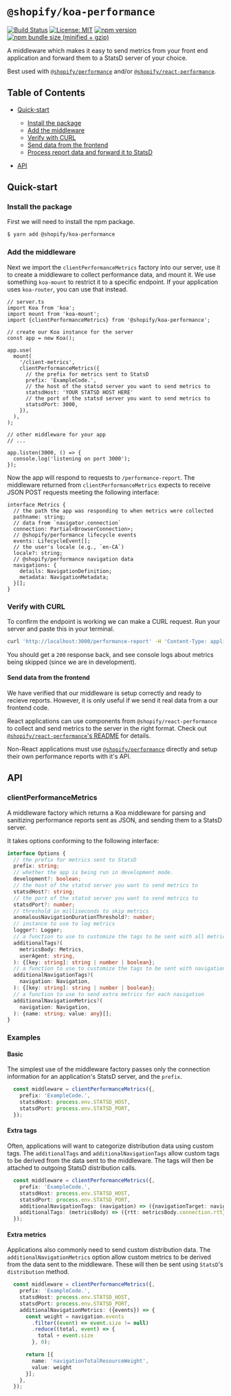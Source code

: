 # `@shopify/koa-performance`

[![Build Status](https://travis-ci.org/Shopify/quilt.svg?branch=master)](https://travis-ci.org/Shopify/quilt)
[![License: MIT](https://img.shields.io/badge/License-MIT-green.svg)](LICENSE.md) [![npm version](https://badge.fury.io/js/%40shopify%2Fkoa-performance.svg)](https://badge.fury.io/js/%40shopify%2Fkoa-performance.svg) [![npm bundle size (minified + gzip)](https://img.shields.io/bundlephobia/minzip/@shopify/koa-performance.svg)](https://img.shields.io/bundlephobia/minzip/@shopify/koa-performance.svg)

A middleware which makes it easy to send metrics from your front end application and forward them to a StatsD server of your choice.

Best used with [`@shopify/performance`](https://www.npmjs.com/package/@shopify/performance) and/or [`@shopify/react-performance`](https://www.npmjs.com/package/@shopify/react-performance).

## Table of Contents

- [Quick-start](#quick-start)

  - [Install the package](#install-the-package)
  - [Add the middleware](#add-the-middleware)
  - [Verify with CURL](#verify-with-curl)
  - [Send data from the frontend](#send-data-from-the-frontend)
  - [Process report data and forward it to StatsD](#process-report-data-and-forward-it-to-statsd)

- [API](#api)

## Quick-start

### Install the package

First we will need to install the npm package.

```bash
$ yarn add @shopify/koa-performance
```

### Add the middleware

Next we import the `clientPerformanceMetrics` factory into our server, use it to create a middleware to collect performance data, and mount it. We use something `koa-mount` to restrict it to a specific endpoint. If your application uses `koa-router`, you can use that instead.

```tsx
// server.ts
import Koa from 'koa';
import mount from 'koa-mount';
import {clientPerformanceMetrics} from '@shopify/koa-performance';

// create our Koa instance for the server
const app = new Koa();

app.use(
  mount(
    '/client-metrics',
    clientPerformanceMetrics({
      // the prefix for metrics sent to StatsD
      prefix: 'ExampleCode.',
      // the host of the statsd server you want to send metrics to
      statsdHost: 'YOUR STATSD HOST HERE'
      // the port of the statsd server you want to send metrics to
      statsdPort: 3000,
    }),
  ),
);

// other middleware for your app
// ...

app.listen(3000, () => {
  console.log('listening on port 3000');
});
```

Now the app will respond to requests to `/performance-report`. The middleware returned from `clientPerformanceMetrics` expects to receive JSON POST requests meeting the following interface:

```tsx
interface Metrics {
  // the path the app was responding to when metrics were collected
  pathname: string;
  // data from `navigator.connection`
  connection: Partial<BrowserConnection>;
  // @shopify/performance lifecycle events
  events: LifecycleEvent[];
  // the user's locale (e.g., `en-CA`)
  locale?: string;
  // @shopify/performance navigation data
  navigations: {
    details: NavigationDefinition;
    metadata: NavigationMetadata;
  }[];
}
```

### Verify with CURL

To confirm the endpoint is working we can make a CURL request. Run your server and paste this in your terminal.

```bash
curl 'http://localhost:3000/performance-report' -H 'Content-Type: application/json' --data-binary '{"connection":{"onchange":null,"effectiveType":"4g","rtt":100,"downlink":1.75,"saveData":false},"events":[{"type":"ttfb","start":5631.300000008196,"duration":0},{"type":"ttfp","start":5895.370000012917,"duration":0},{"type":"ttfcp","start":5895.370000012917,"duration":0},{"type":"dcl","start":9874.819999997271,"duration":0},{"type":"load","start":10426.089999993565,"duration":0}],"navigations":[],"pathname":"/some-path"}' --compressed
```

You should get a `200` response back, and see console logs about metrics being skipped (since we are in development).

#### Send data from the frontend

We have verified that our middleware is setup correctly and ready to recieve reports. However, it is only useful if we send it real data from a our frontend code.

React applications can use components from `@shopify/react-performance` to collect and send metrics to the server in the right format. Check out [`@shopify/react-performance`'s README](../react-performance/README.md) for details.

Non-React applications must use [`@shopify/performance`](../performance/README.md) directly and setup their own performance reports with it's API.

## API

### clientPerformanceMetrics

A middleware factory which returns a Koa middleware for parsing and sanitizing performance reports sent as JSON, and sending them to a StatsD server.

It takes options conforming to the following interface:

```ts
interface Options {
  // the prefix for metrics sent to StatsD
  prefix: string;
  // whether the app is being run in development mode.
  development?: boolean;
  // the host of the statsd server you want to send metrics to
  statsdHost?: string;
  // the port of the statsd server you want to send metrics to
  statsdPort?: number;
  // threshold in milliseconds to skip metrics
  anomalousNavigationDurationThreshold?: number;
  // instance to use to log metrics
  logger?: Logger;
  // a function to use to customize the tags to be sent with all metrics
  additionalTags?(
    metricsBody: Metrics,
    userAgent: string,
  ): {[key: string]: string | number | boolean};
  // a function to use to customize the tags to be sent with navigation metrics
  additionalNavigationTags?(
    navigation: Navigation,
  ): {[key: string]: string | number | boolean};
  // a function to use to send extra metrics for each navigation
  additionalNavigationMetrics?(
    navigation: Navigation,
  ): {name: string; value: any}[];
}
```

### Examples

#### Basic

The simplest use of the middleware factory passes only the connection information for an application's StatsD server, and the `prefix`.

```ts
  const middleware = clientPerformanceMetrics({,
    prefix: 'ExampleCode.',
    statsdHost: process.env.STATSD_HOST,
    statsdPort: process.env.STATSD_PORT,
  });
```

#### Extra tags

Often, applications will want to categorize distribution data using custom tags. The `additionalTags` and `additionalNavigationTags` allow custom tags to be derived from the data sent to the middleware. The tags will then be attached to outgoing StatsD distribution calls.

```ts
  const middleware = clientPerformanceMetrics({,
    prefix: 'ExampleCode.',
    statsdHost: process.env.STATSD_HOST,
    statsdPort: process.env.STATSD_PORT,
    additionalNavigationTags: (navigation) => ({navigationTarget: navigation.target}),
    additionalTags: (metricsBody) => ({rtt: metricsBody.connection.rtt}),
  });
```

#### Extra metrics

Applications also commonly need to send custom distribution data. The `additionalNavigationMetrics` option allow custom metrics to be derived from the data sent to the middleware. These will then be sent using `StatsD`'s `distribution` method.

```ts
  const middleware = clientPerformanceMetrics({,
    prefix: 'ExampleCode.',
    statsdHost: process.env.STATSD_HOST,
    statsdPort: process.env.STATSD_PORT,
    additionalNavigationMetrics: ({events}) => {
      const weight = navigation.events
        .filter((event) => event.size != null)
        .reduce((total, event) => {
          total + event.size
        }, 0);

      return [{
        name: 'navigationTotalResourceWeight',
        value: weight
      }];
    },
  });
```
